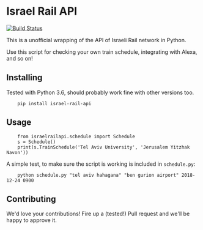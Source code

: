 # Israel Rail API
[![Build Status](https://travis-ci.org/sh0oki/israel-rails-api.svg?branch=master)](https://travis-ci.org/sh0oki/israel-rails-api)

This is a unofficial wrapping of the API of Israeli Rail network in Python.

Use this script for checking your own train schedule, integrating with Alexa, and so on!

## Installing
Tested with Python 3.6, should probably work fine with other versions too.

        pip install israel-rail-api

## Usage
        from israelrailapi.schedule import Schedule
        s = Schedule()
        print(s.TrainSchedule('Tel Aviv University', 'Jerusalem Yitzhak Navon'))
        
A simple test, to make sure the script is working is included in `schedule.py`:

        python schedule.py "tel aviv hahagana" "ben gurion airport" 2018-12-24 0900 
        

## Contributing
We'd love your contributions! Fire up a (tested!) Pull request and we'll be happy to approve it.
